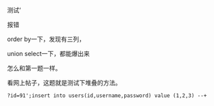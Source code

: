 测试‘

报错

order by一下，发现有三列，

union select一下，都能爆出来

怎么和第一题一样。





看网上帖子，这题就是测试下堆叠的方法。

```
?id=91';insert into users(id,username,password) value (1,2,3) --+
```

